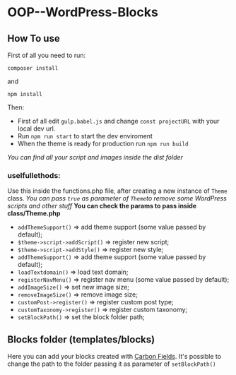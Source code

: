 # OOP--WordPress-Blocks

## How To use

First of all you need to run:

```
composer install
```

and

```
npm install
```

Then:

- First of all edit `gulp.babel.js` and change `const projectURL` with your local dev url.
- Run `npm run start` to start the dev enviroment
- When the theme is ready for production run `npm run build`

<i>You can find all your script and images inside the dist folder</i>

### uselfullethods:

Use this inside the functions.php file, after creating a new instance of `Theme` class.
<i>You can pass `true` as parameter of `Theme`to remove some WordPress scripts and other stuff</i>
<strong>You can check the params to pass inside class/Theme.php</strong>

- `addThemeSupport()` => add theme support (some value passed by default);
- `$theme->script->addScript()` => register new script;
- `$theme->script->addStyle()` => register new style;
- `addThemeSupport()` => add theme support (some value passed by default);
- `loadTextdomain()` => load text domain;
- `registerNavMenu()` => register nav menu (some value passed by default);
- `addImageSize()` => set new image size;
- `removeImageSize()` => remove image size;
- `customPost->register()` => register custom post type;
- `customTaxonomy->register()` => register custom taxonomy;
- `setBlockPath()` => set the block folder path;

## Blocks folder (templates/blocks)

Here you can add your blocks created with [Carbon Fields](https://docs.carbonfields.net/learn/containers/gutenberg-blocks.html).
It's possible to change the path to the folder passing it as parameter of `setBlockPath()`
